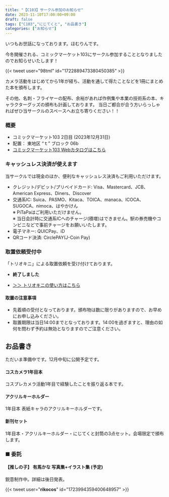 ```yaml
---
title: "【C103】サークル参加のお知らせ"
date: 2023-11-10T17:00:00+09:00
draft: false
tags: ["C103","にじてくと", "お品書き"]
categories: ["お知らせ"]
---
```


いつもお世話になっております。ほむりんです。

今冬開催される、コミックマーケット103にサークル参加することとなりましたのでお知らせいたします！

{{< tweet user="98tml" id="1722889473380450385" >}}

カメラ活動をはじめてから1年が経ち、活動を通して得たことなどを1冊にまとめた本を頒布します。

その他、名刺・フライヤーの配布、余裕があれば作例集や本業の技術系の本、キャラクターグッズの頒布も計画しております。
当日ご都合が合う方いらっしゃればぜひ当サークルのスペースへお立ち寄りください！！

### 概要

- コミックマーケット103 2日目 (2023年12月31日)
- 配置： 東地区 “ｔ” ブロック 06b 
- [コミックマーケット103 Webカタログはこちら](https://webcatalog.circle.ms/Perma/Circle/10448152/)

### キャッシュレス決済が使えます

当サークルでは現金のほか、便利なキャッシュレス決済もご利用いただけます。

- クレジット/デビット/プリベイドカード: Visa、Mastercard、JCB、American Express、Diners、Discover
- 交通系IC: Suica、PASMO、Kitaca、TOICA、manaca、ICOCA、SUGOCA、nimoca、はやかけん  
※ PiTaPaはご利用いただけません。   
※ 当日会計時に交通系ICへのチャージ(積増)はできません。駅の券売機やコンビニなどで事前チャージをお願いいたします。
- 電子マネー: QUICPay、iD
- QRコード決済: CirclePAY(J-Coin Pay)

### 取置依頼受付中

「トリオキニ」による取置依頼を受け付けております。

- __終了しました__

- [＞＞ トリオキニの使い方はこちら](https://triokini.com/how_to_use#ippan_wrapper)

#### 取置の注意事項

- 先着順の受付となっております。頒布物は数に限りがありますので、お早めにお申し込みください。
- 取置期限は当日14:00までとなっております。14:00を過ぎますと、理由の如何を問わず予約は無効となりますのでご注意ください。

## お品書き

ただいま準備中です。12月中旬に公開予定です。

#### コスカメラ1年目本 

コスプレカメラ活動1年目で経験したことを振り返る本です。

#### アクリルキーホルダー

1年目本 表紙キャラのアクリルキーホルダーです。

#### 新刊セット

1年目本・アクリルキーホルダー・にじてくと封筒の3点セット。会場限定で頒布します。

### ■ 委託

#### 【推しの子】 有馬かな 写真集+イラスト集 (予定)

鋭意制作中。詳細は後日発表。

{{< tweet user="__rikocos__" id="1723994359400648957" >}}


